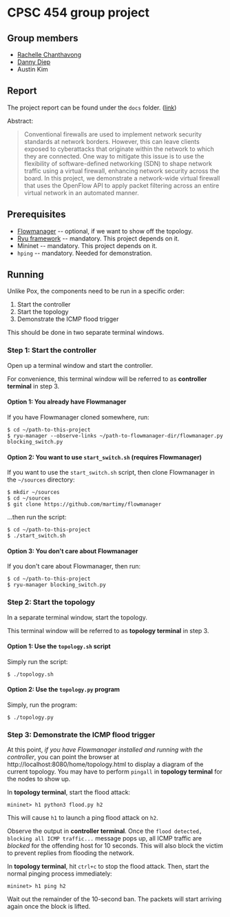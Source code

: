 # CPSC 454 group project 

## Group members

- [Rachelle Chanthavong](https://github.com/rachpchan)
- [Danny Diep](https://github.com/DannyDiep963)
- Austin Kim 

## Report

The project report can be found under the `docs` folder. ([link](./docs/report.pdf))

Abstract: 

> Conventional firewalls are used to implement network security standards at network borders. 
> However, this can leave clients exposed to cyberattacks that originate within the network to which they are connected. 
> One way to mitigate this issue is to use the flexibility of software-defined networking (SDN) to shape network traffic using a virtual firewall, enhancing network security across the board. 
> In this project, we demonstrate a network-wide virtual firewall that uses the OpenFlow API to apply packet filtering across an entire virtual network in an automated manner.

## Prerequisites 

- [Flowmanager](https://github.com/martimy/flowmanager) -- optional, if we want to show off the topology. 
- [Ryu framework](https://github.com/faucetsdn/ryu) -- mandatory. This project depends on it.
- Mininet -- mandatory. This project depends on it.
- `hping` -- mandatory. Needed for demonstration. 

## Running 

Unlike Pox, the components need to be run in a specific order:
1. Start the controller
2. Start the topology 
3. Demonstrate the ICMP flood trigger

This should be done in two separate terminal windows.

### Step 1: Start the controller

Open up a terminal window and start the controller. 

For convenience, this terminal window will be referred to as **controller terminal** in step 3.
#### Option 1: You already have Flowmanager

If you have Flowmanager cloned somewhere, run:

```
$ cd ~/path-to-this-project
$ ryu-manager --observe-links ~/path-to-flowmanager-dir/flowmanager.py blocking_switch.py 
```

#### Option 2: You want to use `start_switch.sh` (requires Flowmanager)

If you want to use the `start_switch.sh` script, then clone Flowmanager in the `~/sources` directory: 

```
$ mkdir ~/sources 
$ cd ~/sources 
$ git clone https://github.com/martimy/flowmanager
```
...then run the script:

```
$ cd ~/path-to-this-project
$ ./start_switch.sh
```

#### Option 3: You don't care about Flowmanager 

If you don't care about Flowmanager, then run: 
```
$ cd ~/path-to-this-project 
$ ryu-manager blocking_switch.py
```

### Step 2: Start the topology 

In a separate terminal window, start the topology. 

This terminal window will be referred to as **topology terminal** in step 3.

#### Option 1: Use the `topology.sh` script 

Simply run the script: 

```
$ ./topology.sh
```

#### Option 2: Use the `topology.py` program 

Simply, run the program: 

```
$ ./topology.py
```

### Step 3: Demonstrate the ICMP flood trigger 

At this point, *if you have Flowmanager installed and running with the controller*, you can point the browser at http://localhost:8080/home/topology.html to display a diagram of the current topology. 
You may have to perform `pingall` in **topology terminal** for the nodes to show up. 

In **topology terminal**, start the flood attack: 

```
mininet> h1 python3 flood.py h2 
```

This will cause `h1` to launch a ping flood attack on `h2`. 

Observe the output in **controller terminal**. Once the `flood detected, blocking all ICMP traffic...` message pops up, all ICMP traffic are *blocked* for the offending host for 10 seconds. This will also block the victim to prevent replies from flooding the network.

In **topology terminal**, hit `ctrl+c` to stop the flood attack. Then, start the normal pinging process immediately: 

```
mininet> h1 ping h2 
```

Wait out the remainder of the 10-second ban. The packets will start arriving again once the block is lifted. 
